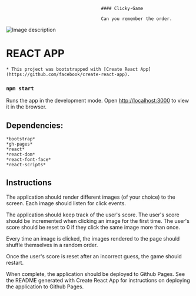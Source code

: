                                         #### Clicky-Game

                                        Can you remember the order.


![Image description](https://www.google.com/url?sa=i&source=images&cd=&ved=2ahUKEwjP57b5o4TmAhUEIKwKHbqcBe0QjRx6BAgBEAQ&url=https%3A%2F%2Fwww.thewarehouse.co.nz%2Fcustomer-service%2Fclick-and-collect.html&psig=AOvVaw1JgT6yB8L8ZIsqNrTku4xb&ust=1574734130924400)

# REACT APP
    * This project was bootstrapped with [Create React App](https://github.com/facebook/create-react-app).
 
### `npm start`

Runs the app in the development mode.
Open [http://localhost:3000](http://localhost:3000) to view it in the browser.

## Dependencies: 
    *bootstrap*
    *gh-pages*
    *react*
    *react-dom*
    *react-font-face*
    *react-scripts* 

## Instructions

The application should render different images (of your choice) to the screen. Each image should listen for click events.


The application should keep track of the user's score. The user's score should be incremented when clicking an image for the first time. The user's score should be reset to 0 if they click the same image more than once.


Every time an image is clicked, the images rendered to the page should shuffle themselves in a random order.


Once the user's score is reset after an incorrect guess, the game should restart.


When complete, the application should be deployed to Github Pages. See the README generated with Create React App for instructions on deploying the application to Github Pages.
